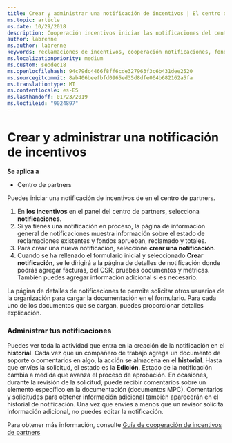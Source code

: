 ```yaml
---
title: Crear y administrar una notificación de incentivos | El centro de partners
ms.topic: article
ms.date: 10/29/2018
description: Cooperación incentivos iniciar las notificaciones del centro de partners. Puedes ver toda la actividad que entra en la creación de la notificación en el historial.
author: labrenne
ms.author: labrenne
keywords: reclamaciones de incentivos, cooperación notificaciones, fondos de cooperación
ms.localizationpriority: medium
ms.custom: seodec18
ms.openlocfilehash: 94c79dc4466f8ff6cde327963f3c6b431dee2520
ms.sourcegitcommit: 8ab406beefbfd0965ed35d8dfe064b682162a5fa
ms.translationtype: MT
ms.contentlocale: es-ES
ms.lasthandoff: 01/23/2019
ms.locfileid: "9024897"
---
```

# <a name="create-and-manage-an-incentives-claim"></a>Crear y administrar una notificación de incentivos

**Se aplica a**
- Centro de partners

Puedes iniciar una notificación de incentivos de en el centro de partners. 

1. En **los incentivos** en el panel del centro de partners, selecciona **notificaciones**.
2.  Si ya tienes una notificación en proceso, la página de información general de notificaciones muestra información sobre el estado de reclamaciones existentes y fondos aprueban, reclamado y totales.
3.  Para crear una nueva notificación, seleccione **crear una notificación**.
4.  Cuando se ha rellenado el formulario inicial y seleccionado **Crear notificación**, se le dirigirá a la página de detalles de notificación donde podrás agregar facturas, del CSR, pruebas documentos y métricas. También puedes agregar información adicional si es necesario.

La página de detalles de notificaciones te permite solicitar otros usuarios de la organización para cargar la documentación en el formulario. Para cada uno de los documentos que se cargan, puedes proporcionar detalles explicación. 

### <a name="manage-your-claims"></a>Administrar tus notificaciones

Puedes ver toda la actividad que entra en la creación de la notificación en el **historial**. Cada vez que un compañero de trabajo agrega un documento de soporte o comentarios en algo, la acción se almacena en el **historial**. Hasta que envíes la solicitud, el estado es la **Edición**. Estado de la notificación cambia a medida que avanza el proceso de aprobación. En ocasiones, durante la revisión de la solicitud, puede recibir comentarios sobre un elemento específico en la documentación (documentos MPC). Comentarios y solicitudes para obtener información adicional también aparecerán en el historial de notificación. Una vez que envíes a menos que un revisor solicita información adicional, no puedes editar la notificación.

Para obtener más información, consulte [Guía de cooperación de incentivos de partners](https://assets.microsoft.com/coop-guidebook.pdf)
